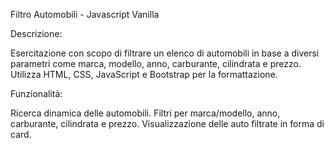 Filtro Automobili - Javascript Vanilla

Descrizione:

Esercitazione con scopo di filtrare un elenco di automobili in base a diversi parametri come marca, modello, anno, carburante, cilindrata e prezzo. Utilizza HTML, CSS, JavaScript e Bootstrap per la formattazione.

Funzionalità:

Ricerca dinamica delle automobili.
Filtri per marca/modello, anno, carburante, cilindrata e prezzo.
Visualizzazione delle auto filtrate in forma di card.